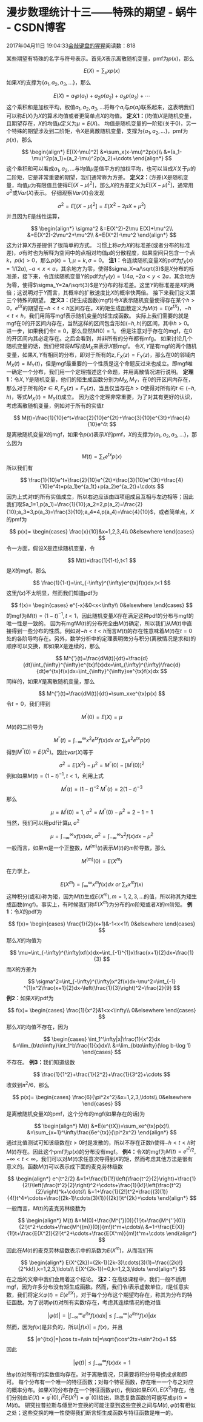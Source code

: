 
# 漫步数理统计十三——特殊的期望 - 蜗牛 - CSDN博客


2017年04月11日 19:04:33[会敲键盘的猩猩](https://me.csdn.net/u010182633)阅读数：818


某些期望有特殊的名字与符号表示。首先$X$表示离散随机变量，pmf为$p(x)$，那么

$$
E(X)=\sum_xxp(x)
$$
如果$X$的支撑为$\{a_1,a_2,a_3,\ldots\}$，那么

$$
E(X)=a_1p(a_1)+a_2p(a_2)+a_3p(a_3)+\cdots
$$
这个乘积和是加权平均，权值$a_1,a_2,a_3,\ldots$将每个$a_i$与$p(a_i)$联系起来，这表明我们可以称$E(X)$为$X$的算术均值或者更简单点$X$的均值。
$\textbf{定义1：}$(均值)$X$是随机变量，且期望存在，$X$的均值$\mu$定义为$\mu=E(X)$。
均值是随机变量的一阶矩(关于0)，另一个特殊的期望涉及到二阶矩，令$X$是离散随机变量，支撑为$\{a_1,a_2,\ldots\}$，pmf为$p(x)$，那么

$$
\begin{align*}
E[(X-\mu)^2]
&=\sum_x(x-\mu)^2p(x)\\
&=(a_1-\mu)^2p(a_1)+(a_2-\mu)^2p(a_2)+\cdots
\end{align*}
$$
这个乘积和可以看成$a_1,a_2,\ldots$与均值$\mu$差值平方的加权平均，也可以当成$X$关于$\mu$的二阶矩，它是非常重要的期望，我们通常称为方差。
$\textbf{定义2：}$(方差)$X$是随机变量，均值$\mu$为有限值且使得$E[(X-\mu)^2]$，那么$X$的方差定义为$E[(X-\mu)^2]$，通常用$\sigma^2$或$Var(X)$表示。
仔细观察$Var(X)$会发现

$$
\sigma^2=E[(X-\mu)^2]=E(X^2-2\mu X+\mu^2)
$$
并且因为$E$是线性运算，

$$
\begin{align*}
\sigma^2
&=E(X^2)-2\mu E(X)+\mu^2\\
&=E(X^2)-2\mu^2+\mu^2\\
&=E(X^2)-\mu^2
\end{align*}
$$
这为计算$X$方差提供了很简单的方式。
习惯上称$\sigma$为$X$的标准差(或者分布的标准差)，$\sigma$有时也为解释为空间中的点相对均值$\mu$的分散程度，如果空间只包含一个点$k$，$p(k)>0$，那么$p(k)=1,\mu=k,\sigma=0$。
$\textbf{注1：}$令连续随机变量$X$的pdf为$f_X(x)=1/(2a),-a<x<a$，其余地方为零，使得$sigma_X=a/\sqrt{3}$是$X$分布的标准差，接下来，令连续随机变量$Y$的pdf为$f_Y(y)=1/4a,-2a<y<2a$，其余地方为零，使得$\sigma_Y=2a/\sqrt{3}$是$Y$分布的标准差。这里$Y$的标准差是$X$的两倍；这说明对于$Y$而言，其概率的扩散速度比$X$的概率快两倍。
接下来我们定义第三个特殊的期望。
$\textbf{定义3：}$(矩生成函数(mgf))令$X$表示随机变量使得存在某个$h>0$，$e^{tX}$的期望在$-h<t<h$区间存在。$X$的矩生成函数定义为$M(t)=E(e^{tX})$，$-h<t<h$，我们用简写mgf表示随机变量的矩生成函数。
实际上我们需要的就是mgf在0的开区间内存在，当然这样的区间包含形如$(-h,h)$的区间，其中$h>0$。进一步，如果我们令$t=0$，那么显然$M(0)=1$。 但是注意对于存在的mgf，在0 的开区间内其必定存在。之后会看到，并非所有的分布都有mfg。
如果讨论几个随机变量的话，我们经常将$M$写成$M_X$来表示$X$额mgf。
令$X,Y$是有mgf的两个随机变量，如果$X,Y$有相同的分布，即对于所有的$z,F_X(z)=F_Y(z)$，那么在0的邻域内$M_X(t)=M_Y(t)$，但是mgf最重要的一个性质是这个命题反过来也成立。即mgf唯一确定一个分布，我们用一个定理描述这个命题，并用离散情况进行说明。
$\textbf{定理1：}$令$X,Y$是随机变量，他们的矩生成函数分别为$M_X,M_Y$，在0的开区间内存在，那么对于所有的$z\in R,F_X(z)=F_Y(z)$，当且仅当存在$h>0$使得对所有的$t\in(-h,h)$，等式$M_X(t)=M_Y(t)$成立。
因为这个定理非常重要，为了对其有更好的认识，考虑离散随机变量，例如对于所有的实值$t$

$$
M(t)=\frac{1}{10}e^t+\frac{2}{10}e^{2t}+\frac{3}{10}e^{3t}+\frac{4}{10}e^4t
$$
是离散随机变量$X$的mgf，如果令$p(x)$表示$X$的pmf，$X$的支撑为$\{a_1,a_2,a_3,\ldots\}$，那么因为

$$
M(t)=\sum_xe^{tx}p(x)
$$
所以我们有

$$
\frac{1}{10}e^t+\frac{2}{10}e^{2t}+\frac{3}{10}e^{3t}+\frac{4}{10}e^4t=p(a_1)e^{a_1t}+p(a_2)e^{a_2t}+\cdots
$$
因为上式对$t$的所有实值成立，所以右边应该由四项组成且互相与左边相等；因此我们取$a_1=1,p(a_1)=\frac{1}{10};a_2=2,p(a_2)=\frac{2}{10};a_3=3,p(a_3)=\frac{3}{10};a_4=4,p(a_4)=\frac{4}{10}$，或者简单点，$X$的pmf为

$$
p(x)=
\begin{cases}
\frac{x}{10}&x=1,2,3,4\\
0&elsewhere
\end{cases}
$$
令一方面，假设$X$是连续随机变量，令

$$
M(t)=\frac{1}{1-t},t<1
$$
是$X$的mgf。那么

$$
\frac{1}{1-t}=\int_{-\infty}^{\infty}e^{tx}f(x)dx,t<1
$$
这里$f(x)$不太明显，然而我们知道pdf为

$$
f(x)=
\begin{cases}
e^{-x}&0<x<\infty\\
0&elsewhere
\end{cases}
$$
的mgf为$M(t)=(1-t)^{-1},t<1$，因此随机变量$X$存在满足这种pdf的分布与mgf的唯一性是一致的。
因为有mgf$M(t)$的分布完全由$M(t)$确定，所以我们从$M(t)$中直接得到一些分布的性质。例如对$-h<t<h$而言$M(t)$的存在性意味着$M(t)$在$t=0$处的各阶导均存在。另外，数学分析中的定理表明微分与积分(离散情况是求和)的顺序可以交换，即如果$X$是连续的，那么

$$
M^{'}(t)=\frac{dM(t)}{dt}=\frac{d}{dt}\int_{\infty}^{\infty}e^{tx}f(x)dx=\int_{\infty}^{\infty}\frac{d}{dt}e^{tx}f(x)dx=\int_{\infty}^{\infty}xe^{tx}f(x)dx
$$
同样的，如果$X$是离散随机变量，那么

$$
M^{'}(t)=\frac{dM(t)}{dt}=\sum_xxe^{tx}p(x)
$$
令$t=0$，我们得到

$$
M^{'}(0)=E(X)=\mu
$$
$M(t)$的二阶导为

$$
M^{''}(t)=\int_{-\infty}^{\infty}x^2e^{tx}f(x)dx\ or\ \sum_xx^2e^{tx}p(x)
$$
得到$M^{''}(0)=E(X^2)$。因此$var(X)$等于

$$
\sigma^2=E(X^2)-\mu^2=M^{''}(0)-[M^{'}(0)]^2
$$
例如如果$M(t)=(1-t)^{-1},t<1$，利用上式

$$
M^{'}(t)=(1-t)^{-2}\ M^{''}(t)=2(1-t)^{-3}
$$
那么

$$
\mu=M^{'}(0)=1,\ \sigma^2=M^{''}(0)-\mu^2=2-1=1
$$
当然，我们可以用pdf计算$\mu,\sigma^2$

$$
\mu=\int_{-\infty}^{\infty}xf(x)dx,\ \sigma^2=\int_{-\infty}^{\infty}x^2f(x)dx-\mu^2
$$
一般而言，如果$m$是一个正整数，$M^{(m)}(t)$表示$M(t)$的$m$阶导数，那么

$$
M^{(m)}(0)=E(X^m)
$$
在力学上，

$$
E(X^m)=\int_{\infty}^{\infty}x^mf(x)dx\ or\ \sum_xx^mf(x)
$$
这种积分(或和)称为矩，因为$M(t)$生成$E(X^m),m=1,2,3,\ldots$的值，所以称其为矩生成函数(mgf)。事实上，有时候我们称$E(X^m)$为分布的$m$阶矩或者$X$的$m$阶矩。
$\textbf{例1：}$令$X$的pdf为

$$
f(x)=
\begin{cases}
\frac{1}{2}(x+1)&-1<x<1\\
0&elsewhere
\end{cases}
$$
那么$X$的均值为

$$
\mu=\int_{-\infty}^{\infty}xf(x)dx=\int_{-1}^{1}x\frac{x+1}{2}dx=\frac{1}{3}
$$
而$X$的方差为

$$
\sigma^2=\int_{-\infty}^{\infty}x^2f(x)dx-\mu^2=\int_{-1}
^{1}x^2\frac{x+1}{2}dx-\left(\frac{1}{3}\right)^2=\frac{2}{9}
$$
$\textbf{例2：}$如果$X$的pdf为

$$
f(x)=
\begin{cases}
\frac{1}{x^2}&1<x<\infty\\
0&elsewhere
\end{cases}
$$
那么$X$的均值不存在，因为

$$
\begin{cases}
\int_1^\infty|x|\frac{1}{x^2}dx
&=\lim_{b\to\infty}\int_1^b\frac{1}{x}dx\\
&=\lim_{b\to\infty}(\log b-\log 1)
\end{cases}
$$
不存在。
$\textbf{例3：}$我们知道级数

$$
\frac{1}{1^2}+\frac{1}{2^2}+\frac{1}{3^2}+\cdots
$$
收敛到$\pi^2/6$，那么

$$
p(x)=
\begin{cases}
\frac{6}{\pi^2x^2}&x=1,2,3,\ldots\\
0&elsewhere
\end{cases}
$$
是离散随机变量$X$的pmf，这个分布的mgf(如果存在的话)为

$$
\begin{align*}
M(t)
&=E(e^{tX})=\sum_xe^{tx}p(x)\\
&=\sum_{x=1}^\infty\frac{6e^{tx}}{\pi^2x^2}
\end{align*}
$$
通过比值测试可知该级数在$t>0$时是发散的，所以不存在正数$h$使得$-h<t<h$时$M(t)$存在。因此这个pmf为$p(x)$的分布没有mgf。
$\textbf{例4：}$令$X$的mgf为$M(t)=e^{t^2/2},-\infty<t<\infty$，我们可以对$M(t)$求任意次导得到$X$的矩，然而考虑其他方法是很有意义的。函数$M(t)$可以表示成下面的麦克劳林级数

$$
\begin{align*}
e^{t^2/2}
&=1+\frac{1}{1!}\left(\frac{t^2}{2}\right)+\frac{1}{2!}\left(\frac{t^2}{2}\right)^2+\cdots+\frac{1}{k!}\left(\frac{t^2}{2}\right)^k+\cdots\\
&=1+\frac{1}{2!}t^2+\frac{(3)(1)}{4!}t^4+\cdots+\frac{(2k-1)\cdots(3)(1)}{(2k)!}t^{2k}+\cdots
\end{align*}
$$
一般而言，$M(t)$的麦克劳林级数为

$$
\begin{align*}
M(t)
&=M(0)+\frac{M^{'}(0)}{1!}t+\frac{M^{''}(0)}{2!}t^2+\cdots+\frac{M^{(m)}(0)}{m!}t^m+\cdots\\
&=1+\frac{E(X)}{1!}t+\frac{E(X^2)}{2!}t^2+\cdots+\frac{E(X^m)}{m!}t^m+\cdots
\end{align*}
$$
因此在$M(t)$的麦克劳林级数表示中的系数为$E(X^m)$，从而我们有

$$
\begin{align*}
E(X^{2k})=(2k-1)(2k-3)\cdots(3)(1)=\frac{(2k)!}{2^kk!},k=1,2,3,\ldots\\
E(X^{2k-1})=0,k=1,2,3,\ldots
\end{align*}
$$
在之后的文章中我们会用着这个结论。
$\textbf{注2：}$在高级课程中，我们一般不适用mgf，因为许多分布没有矩生成函数。然而，我们令$i$表示虚数单位，$t$是任意实数，我们将定义$\varphi(t)=E(e^{itX})$，对于每个分布这个期望均存在，称其为分布的特征函数。为了说明$\varphi(t)$对所有实数$t$存在，考虑其连续情况的绝对值

$$
|\varphi(t)|=\left|\int_{-\infty}^\infty e^{itx}f(x)dx\right|\leq\int_{-\infty}^{\infty}|e^{itex}f(x)|dx
$$
然而，因为$f(x)$是非负的，所以$|f(x)|=f(x)$，并且

$$
|e^{itx}|=|\cos tx+i\sin tx|=\sqrt{\cos^2tx+\sin^2tx}=1
$$
因此

$$
|\varphi(t)|\leq\int_{-\infty}^{\infty}f(x)dx=1
$$
故$\varphi(t)$对所有$t$的实数值均存在。对于离散情况，只需要将积分符号换成求和即可。
每个分布有一个唯一的特征函数；对每个特征函数，存在唯一一个与之对应的概率分布。如果$X$的分布存在一个特征函数$\varphi(t)$，例如如果$E(X),E(X^2)$存在，他们分别由$iE(X)=\varphi^{'}(0),i^2E(X^2)=\varphi^{''}(0)$给出，熟悉复数函数的可能写成$\varphi(t)=M(it)$。
研究拉普拉斯与傅里叶变换的可能注意到这些变换之间与$M(t),\varphi(t)$有相似之处；这些变换的唯一性使得我们断言矩生成函数与特征函数是唯一的。

